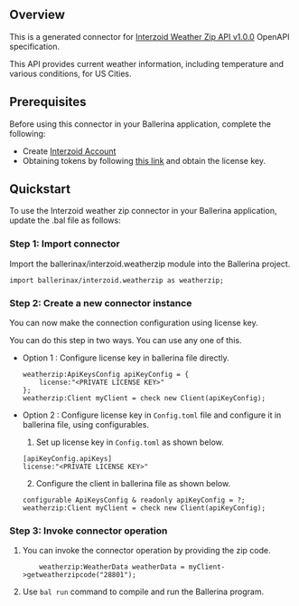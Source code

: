 ## Overview
This is a generated connector for [Interzoid Weather Zip API v1.0.0](https://interzoid.com/services/getweatherzip) OpenAPI specification.

This API provides current weather information, including temperature and various conditions, for US Cities.

## Prerequisites
Before using this connector in your Ballerina application, complete the following:
* Create [Interzoid Account](https://www.interzoid.com/register)
* Obtaining tokens by following [this link](https://www.interzoid.com/account) and obtain the license key.

## Quickstart
To use the Interzoid weather zip connector in your Ballerina application, update the .bal file as follows:

### Step 1: Import connector
Import the ballerinax/interzoid.weatherzip module into the Ballerina project.

```ballerina
import ballerinax/interzoid.weatherzip as weatherzip;
```

### Step 2: Create a new connector instance
You can now make the connection configuration using license key.

You can do this step in two ways. You can use any one of this.

- Option 1 :
    Configure license key in ballerina file directly. 

    ```ballerina
    weatherzip:ApiKeysConfig apiKeyConfig = {
        license:"<PRIVATE LICENSE KEY>"
    };
    weatherzip:Client myClient = check new Client(apiKeyConfig);
    ```

- Option 2 :
    Configure license key in `Config.toml` file and configure it in ballerina file, using configurables. 

    1. Set up license key in `Config.toml` as shown below.
    ```
    [apiKeyConfig.apiKeys]
    license:"<PRIVATE LICENSE KEY>"
    ```

    2. Configure the client in ballerina file as shown below.
    ```ballerina
    configurable ApiKeysConfig & readonly apiKeyConfig = ?;
    weatherzip:Client myClient = check new Client(apiKeyConfig);
    ```

### Step 3: Invoke connector operation
1. You can invoke the connector operation by providing the zip code.
    ```ballerina
        weatherzip:WeatherData weatherData = myClient->getweatherzipcode("28801");
    ```
2. Use `bal run` command to compile and run the Ballerina program.